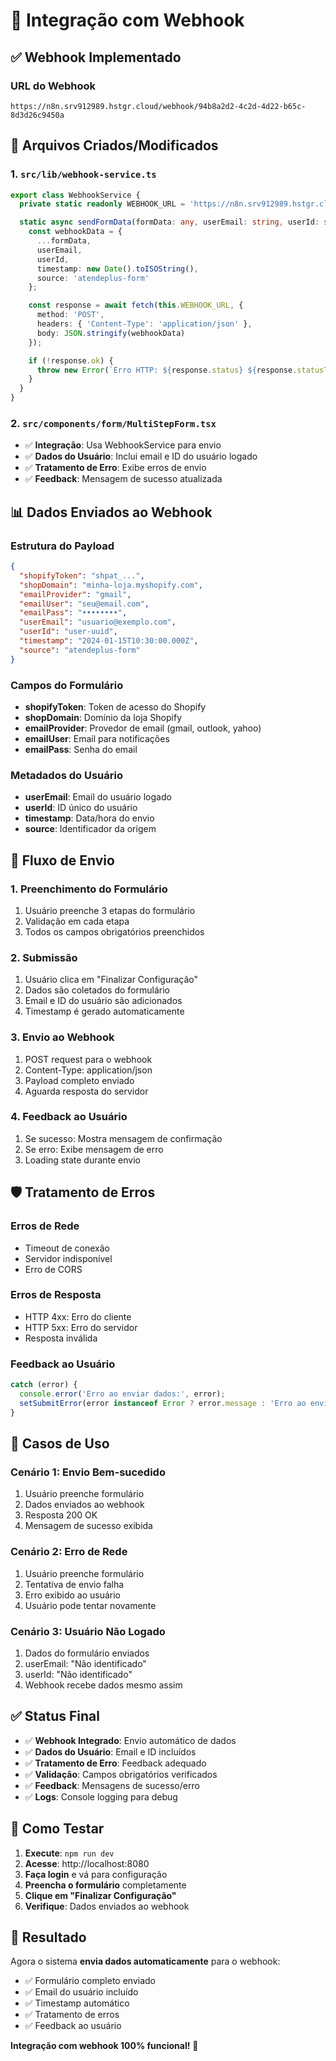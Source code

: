 # 🔗 Integração com Webhook

## ✅ Webhook Implementado

### **URL do Webhook**
```
https://n8n.srv912989.hstgr.cloud/webhook/94b8a2d2-4c2d-4d22-b65c-8d3d26c9450a
```

## 🔧 Arquivos Criados/Modificados

### **1. `src/lib/webhook-service.ts`**
```typescript
export class WebhookService {
  private static readonly WEBHOOK_URL = 'https://n8n.srv912989.hstgr.cloud/webhook/94b8a2d2-4c2d-4d22-b65c-8d3d26c9450a';

  static async sendFormData(formData: any, userEmail: string, userId: string): Promise<void> {
    const webhookData = {
      ...formData,
      userEmail,
      userId,
      timestamp: new Date().toISOString(),
      source: 'atendeplus-form'
    };

    const response = await fetch(this.WEBHOOK_URL, {
      method: 'POST',
      headers: { 'Content-Type': 'application/json' },
      body: JSON.stringify(webhookData)
    });

    if (!response.ok) {
      throw new Error(`Erro HTTP: ${response.status} ${response.statusText}`);
    }
  }
}
```

### **2. `src/components/form/MultiStepForm.tsx`**
- ✅ **Integração**: Usa WebhookService para envio
- ✅ **Dados do Usuário**: Inclui email e ID do usuário logado
- ✅ **Tratamento de Erro**: Exibe erros de envio
- ✅ **Feedback**: Mensagem de sucesso atualizada

## 📊 Dados Enviados ao Webhook

### **Estrutura do Payload**
```json
{
  "shopifyToken": "shpat_...",
  "shopDomain": "minha-loja.myshopify.com",
  "emailProvider": "gmail",
  "emailUser": "seu@email.com",
  "emailPass": "••••••••",
  "userEmail": "usuario@exemplo.com",
  "userId": "user-uuid",
  "timestamp": "2024-01-15T10:30:00.000Z",
  "source": "atendeplus-form"
}
```

### **Campos do Formulário**
- **shopifyToken**: Token de acesso do Shopify
- **shopDomain**: Domínio da loja Shopify
- **emailProvider**: Provedor de email (gmail, outlook, yahoo)
- **emailUser**: Email para notificações
- **emailPass**: Senha do email

### **Metadados do Usuário**
- **userEmail**: Email do usuário logado
- **userId**: ID único do usuário
- **timestamp**: Data/hora do envio
- **source**: Identificador da origem

## 🔄 Fluxo de Envio

### **1. Preenchimento do Formulário**
1. Usuário preenche 3 etapas do formulário
2. Validação em cada etapa
3. Todos os campos obrigatórios preenchidos

### **2. Submissão**
1. Usuário clica em "Finalizar Configuração"
2. Dados são coletados do formulário
3. Email e ID do usuário são adicionados
4. Timestamp é gerado automaticamente

### **3. Envio ao Webhook**
1. POST request para o webhook
2. Content-Type: application/json
3. Payload completo enviado
4. Aguarda resposta do servidor

### **4. Feedback ao Usuário**
1. Se sucesso: Mostra mensagem de confirmação
2. Se erro: Exibe mensagem de erro
3. Loading state durante envio

## 🛡️ Tratamento de Erros

### **Erros de Rede**
- Timeout de conexão
- Servidor indisponível
- Erro de CORS

### **Erros de Resposta**
- HTTP 4xx: Erro do cliente
- HTTP 5xx: Erro do servidor
- Resposta inválida

### **Feedback ao Usuário**
```typescript
catch (error) {
  console.error('Erro ao enviar dados:', error);
  setSubmitError(error instanceof Error ? error.message : 'Erro ao enviar dados para o webhook');
}
```

## 🎯 Casos de Uso

### **Cenário 1: Envio Bem-sucedido**
1. Usuário preenche formulário
2. Dados enviados ao webhook
3. Resposta 200 OK
4. Mensagem de sucesso exibida

### **Cenário 2: Erro de Rede**
1. Usuário preenche formulário
2. Tentativa de envio falha
3. Erro exibido ao usuário
4. Usuário pode tentar novamente

### **Cenário 3: Usuário Não Logado**
1. Dados do formulário enviados
2. userEmail: "Não identificado"
3. userId: "Não identificado"
4. Webhook recebe dados mesmo assim

## ✅ Status Final

- ✅ **Webhook Integrado**: Envio automático de dados
- ✅ **Dados do Usuário**: Email e ID incluídos
- ✅ **Tratamento de Erro**: Feedback adequado
- ✅ **Validação**: Campos obrigatórios verificados
- ✅ **Feedback**: Mensagens de sucesso/erro
- ✅ **Logs**: Console logging para debug

## 🚀 Como Testar

1. **Execute**: `npm run dev`
2. **Acesse**: http://localhost:8080
3. **Faça login** e vá para configuração
4. **Preencha o formulário** completamente
5. **Clique em "Finalizar Configuração"**
6. **Verifique**: Dados enviados ao webhook

## 🎉 Resultado

Agora o sistema **envia dados automaticamente** para o webhook:
- ✅ Formulário completo enviado
- ✅ Email do usuário incluído
- ✅ Timestamp automático
- ✅ Tratamento de erros
- ✅ Feedback ao usuário

**Integração com webhook 100% funcional!** 🔗 